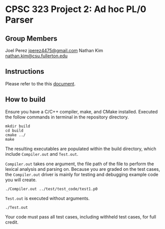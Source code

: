 # CPSC 323 Project 2: Ad hoc PL/0 Parser

## Group Members
Joel Perez jperez4475@gmail.com
Nathan Kim nathan.kim@csu.fullerton.edu

## Instructions

Please refer to the this [document](https://docs.google.com/document/d/1KFDDcofkGmQhKwELfRZvNcWfIdbz2B-TtWw1dDEwkyY/edit?usp=sharing).

## How to build

Ensure you have a C/C++ compiler, make, and CMake installed. Executed the follow commands in terminal in the repository directory.

```
mkdir build
cd build
cmake ../
make
```

The resulting executables are populated within the build directory, which include `Compiler.out` and `Test.out`.

`Compiler.out` takes one argument, the file path of the file to perform the lexical analysis and parsing on. Because you are graded on the test cases, the `Compiler.out` driver is mainly for testing and debugging example code you will create.

```
./Compiler.out ../test/test_code/test1.p0
```

`Test.out` is executed without arguments.

```
./Test.out
```

Your code must pass all test cases, including withheld test cases, for full credit.
